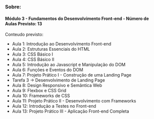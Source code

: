 
### Sobre:
#### Módulo 3 - Fundamentos do Desenvolvimento Front-end - Número de Aulas Previsto: 13

Conteudo previsto:
- Aula 1: Introdução ao Desenvolvimento Front-end 
- Aula 2: Estruturas Essenciais do HTML 
- Aula 3: CSS Básico I
- Aula 4: CSS Básico II 
- Aula 5: Introdução ao Javascript e Manipulação do DOM 
- Aula 6: Funções e Eventos do DOM 
- Aula 7: Projeto Prático I - Construção de uma Landing Page 
- Tarefa 3 → Desenvolvimento de Landing Page
- Aula 8: Design Responsivo e Semântica Web 
- Aula 9: Flexbox e CSS Grid 
- Aula 10: Frameworks de CSS
- Aula 11: Projeto Prático II - Desenvolvimento com Frameworks 
- Aula 12: Introdução a Testes no Front-end 
- Aula 13: Projeto Prático III - Aplicação Front-end Completa 
